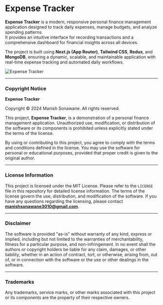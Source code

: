 # Expense Tracker

**Expense Tracker** is a modern, responsive personal finance management application designed to track daily expenses, manage budgets, and analyze spending patterns.  
It provides an intuitive interface for recording transactions and a comprehensive dashboard for financial insights across all devices.  

The project is built using **Next.js (App Router)**, **Tailwind CSS**, **Redux**, and **MongoDB**, ensuring a dynamic, scalable, and maintainable application with real-time expense tracking and automated daily workflows.

![Expense Tracker](./public/images/ExpenseTracker.png)

---

### Copyright Notice
**Expense Tracker**

Copyright © 2024 Manish Sonawane. All rights reserved.

This project, **Expense Tracker**, is a demonstration of a personal finance management application. Unauthorized use, modification, or distribution of the software or its components is prohibited unless explicitly stated under the terms of the license.

By using or contributing to this project, you agree to comply with the terms and conditions defined in the license. You may use the software for personal or educational purposes, provided that proper credit is given to the original author.

---

### License Information
This project is licensed under the MIT License. Please refer to the `LICENSE` file in this repository for detailed license information. The terms of the license govern the use, distribution, and modification of the software. If you have any questions regarding the licensing, please contact **manishsonawane3010@gmail.com**.

---

### Disclaimer
The software is provided "as-is" without warranty of any kind, express or implied, including but not limited to the warranties of merchantability, fitness for a particular purpose, and non-infringement. In no event shall the authors or copyright holders be liable for any claim, damages, or other liability, whether in an action of contract, tort, or otherwise, arising from, out of, or in connection with the software or the use or other dealings in the software.

---

### Trademarks
Any trademarks, service marks, or other marks associated with this project or its components are the property of their respective owners.
